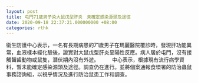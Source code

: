 ```yaml
---
layout: post
title: 屯門71歲男子染大鼠戊型肝炎　未確定感染源頭及途徑
date: 2020-09-18 22:37:21.000000000 +08:00
categories: rthk
---
```


衞生防護中心表示，一名有長期病患的71歲男子在瑪麗醫院覆診時，發現肝功能異常，血液樣本經化驗後，證實對大鼠戊型肝炎呈陽性反應。病人居於屯門，沒有接觸齧齒動物或鼠隻，潛伏期內沒有外遊。
　　 
中心表示，根據現有流行病學資料，暫未能確定感染源頭及途徑。調查仍在進行。並將個案通報食環署的防治蟲鼠事務諮詢組，以視乎情況及進行防治鼠患工作和調查。
